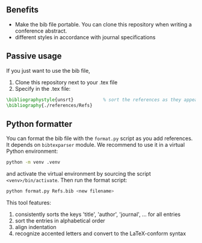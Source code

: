 ## Benefits
- Make the bib file portable. You can clone this repository when writing a conference abstract.
- different styles in accordance with journal specifications

## Passive usage
If you just want to use the bib file,
1. Clone this repository next to your .tex file
2. Specify in the .tex file:
```latex
\bibliographystyle{unsrt}           % sort the references as they appear in the text
\bibliography{./references/Refs}
```

## Python formatter
You can format the bib file with the `format.py` script as you add references. 
It depends on `bibtexparser` module. We recommend to use it in a virtual Python environment:
```sh
python -m venv .venv
```
and activate the virtual environment by sourcing the script `<venv>/bin/activate`.
Then run the format script:
```sh
python format.py Refs.bib <new filename>
```
This tool features:
1. consistently sorts the keys 'title', 'author', 'journal', ... for all entries
2. sort the entries in alphabetical order
3. align indentation
4. recognize accented letters and convert to the LaTeX-conform syntax